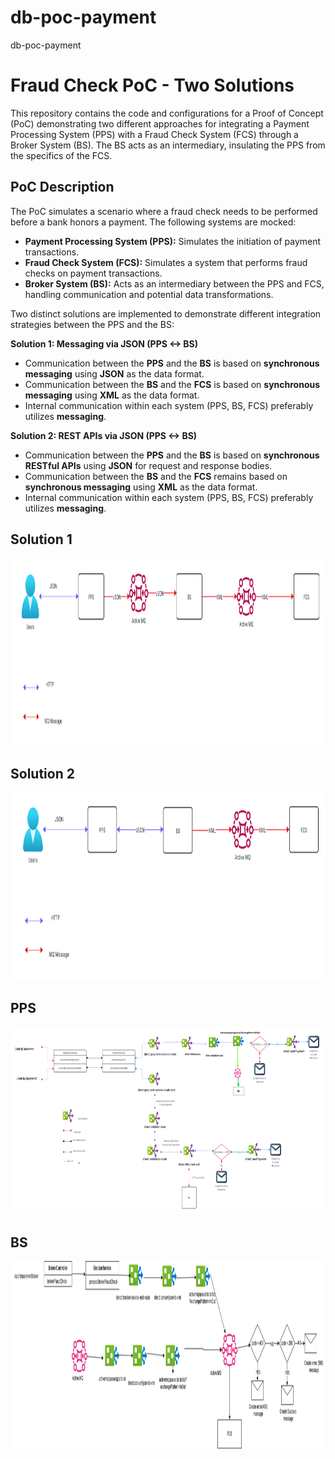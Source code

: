 # db-poc-payment
db-poc-payment

# Fraud Check PoC - Two Solutions

This repository contains the code and configurations for a Proof of Concept (PoC) demonstrating two different approaches for integrating a Payment Processing System (PPS) with a Fraud Check System (FCS) through a Broker System (BS). The BS acts as an intermediary, insulating the PPS from the specifics of the FCS.

## PoC Description

The PoC simulates a scenario where a fraud check needs to be performed before a bank honors a payment. The following systems are mocked:

* **Payment Processing System (PPS):** Simulates the initiation of payment transactions.
* **Fraud Check System (FCS):** Simulates a system that performs fraud checks on payment transactions.
* **Broker System (BS):** Acts as an intermediary between the PPS and FCS, handling communication and potential data transformations.

Two distinct solutions are implemented to demonstrate different integration strategies between the PPS and the BS:

**Solution 1: Messaging via JSON (PPS <-> BS)**

* Communication between the **PPS** and the **BS** is based on **synchronous messaging** using **JSON** as the data format.
* Communication between the **BS** and the **FCS** is based on **synchronous messaging** using **XML** as the data format.
* Internal communication within each system (PPS, BS, FCS) preferably utilizes **messaging**.

**Solution 2: REST APIs via JSON (PPS <-> BS)**

* Communication between the **PPS** and the **BS** is based on **synchronous RESTful APIs** using **JSON** for request and response bodies.
* Communication between the **BS** and the **FCS** remains based on **synchronous messaging** using **XML** as the data format.
* Internal communication within each system (PPS, BS, FCS) preferably utilizes **messaging**.

## Solution 1


<img src="resdmeimage/solution-one.png" alt="Alt text" width="600" height="300">


## Solution 2


<img src="resdmeimage/solution-two.png" alt="Alt text" width="600" height="300">

## PPS

<img src="resdmeimage/pps.png" alt="Alt text" width="600" height="300">


## BS

<img src="resdmeimage/BS.png" alt="Alt text" width="600" height="300">
